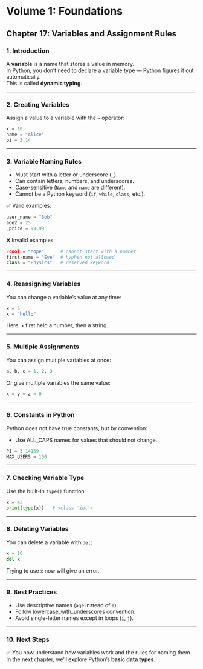 # Volume 1: Foundations
## Chapter 17: Variables and Assignment Rules

### 1. Introduction
A **variable** is a name that stores a value in memory.  
In Python, you don’t need to declare a variable type — Python figures it out automatically.  
This is called **dynamic typing**.  

---

### 2. Creating Variables
Assign a value to a variable with the `=` operator:

```python
x = 10
name = "Alice"
pi = 3.14
```

---

### 3. Variable Naming Rules
- Must start with a letter or underscore (`_`).  
- Can contain letters, numbers, and underscores.  
- Case-sensitive (`Name` and `name` are different).  
- Cannot be a Python keyword (`if`, `while`, `class`, etc.).  

✅ Valid examples:  
```python
user_name = "Bob"
age2 = 25
_price = 99.99
```

❌ Invalid examples:  
```python
2cool = "nope"      # cannot start with a number
first-name = "Eve"  # hyphen not allowed
class = "Physics"   # reserved keyword
```

---

### 4. Reassigning Variables
You can change a variable’s value at any time:

```python
x = 5
x = "hello"
```

Here, `x` first held a number, then a string.  

---

### 5. Multiple Assignments
You can assign multiple variables at once:

```python
a, b, c = 1, 2, 3
```

Or give multiple variables the same value:

```python
x = y = z = 0
```

---

### 6. Constants in Python
Python does not have true constants, but by convention:  
- Use ALL_CAPS names for values that should not change.  

```python
PI = 3.14159
MAX_USERS = 100
```

---

### 7. Checking Variable Type
Use the built-in `type()` function:

```python
x = 42
print(type(x))   # <class 'int'>
```

---

### 8. Deleting Variables
You can delete a variable with `del`:

```python
x = 10
del x
```

Trying to use `x` now will give an error.  

---

### 9. Best Practices
- Use descriptive names (`age` instead of `a`).  
- Follow lowercase_with_underscores convention.  
- Avoid single-letter names except in loops (`i`, `j`).  

---

### 10. Next Steps
✅ You now understand how variables work and the rules for naming them.  
In the next chapter, we’ll explore Python’s **basic data types**.